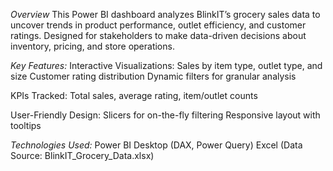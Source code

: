 *Overview*
This Power BI dashboard analyzes BlinkIT’s grocery sales data to uncover trends in product performance, outlet efficiency, and customer ratings. Designed for stakeholders to make data-driven decisions about inventory, pricing, and store operations.

*Key Features:*
Interactive Visualizations: Sales by item type, outlet type, and size
                            Customer rating distribution
                            Dynamic filters for granular analysis

KPIs Tracked: Total sales, average rating, item/outlet counts

User-Friendly Design: Slicers for on-the-fly filtering
                      Responsive layout with tooltips

*Technologies Used:*
Power BI Desktop (DAX, Power Query)
Excel (Data Source: BlinkIT_Grocery_Data.xlsx)
